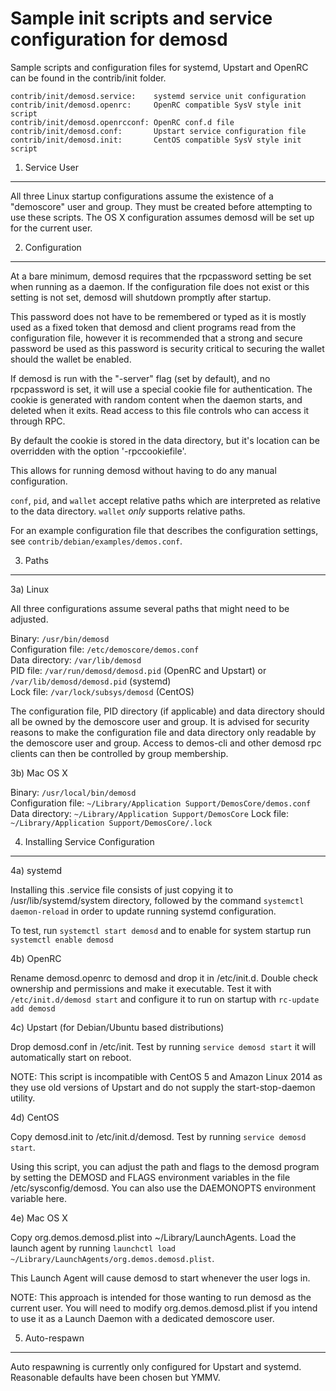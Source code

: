 Sample init scripts and service configuration for demosd
==========================================================

Sample scripts and configuration files for systemd, Upstart and OpenRC
can be found in the contrib/init folder.

    contrib/init/demosd.service:    systemd service unit configuration
    contrib/init/demosd.openrc:     OpenRC compatible SysV style init script
    contrib/init/demosd.openrcconf: OpenRC conf.d file
    contrib/init/demosd.conf:       Upstart service configuration file
    contrib/init/demosd.init:       CentOS compatible SysV style init script

1. Service User
---------------------------------

All three Linux startup configurations assume the existence of a "demoscore" user
and group.  They must be created before attempting to use these scripts.
The OS X configuration assumes demosd will be set up for the current user.

2. Configuration
---------------------------------

At a bare minimum, demosd requires that the rpcpassword setting be set
when running as a daemon.  If the configuration file does not exist or this
setting is not set, demosd will shutdown promptly after startup.

This password does not have to be remembered or typed as it is mostly used
as a fixed token that demosd and client programs read from the configuration
file, however it is recommended that a strong and secure password be used
as this password is security critical to securing the wallet should the
wallet be enabled.

If demosd is run with the "-server" flag (set by default), and no rpcpassword is set,
it will use a special cookie file for authentication. The cookie is generated with random
content when the daemon starts, and deleted when it exits. Read access to this file
controls who can access it through RPC.

By default the cookie is stored in the data directory, but it's location can be overridden
with the option '-rpccookiefile'.

This allows for running demosd without having to do any manual configuration.

`conf`, `pid`, and `wallet` accept relative paths which are interpreted as
relative to the data directory. `wallet` *only* supports relative paths.

For an example configuration file that describes the configuration settings,
see `contrib/debian/examples/demos.conf`.

3. Paths
---------------------------------

3a) Linux

All three configurations assume several paths that might need to be adjusted.

Binary:              `/usr/bin/demosd`  
Configuration file:  `/etc/demoscore/demos.conf`  
Data directory:      `/var/lib/demosd`  
PID file:            `/var/run/demosd/demosd.pid` (OpenRC and Upstart) or `/var/lib/demosd/demosd.pid` (systemd)  
Lock file:           `/var/lock/subsys/demosd` (CentOS)  

The configuration file, PID directory (if applicable) and data directory
should all be owned by the demoscore user and group.  It is advised for security
reasons to make the configuration file and data directory only readable by the
demoscore user and group.  Access to demos-cli and other demosd rpc clients
can then be controlled by group membership.

3b) Mac OS X

Binary:              `/usr/local/bin/demosd`  
Configuration file:  `~/Library/Application Support/DemosCore/demos.conf`  
Data directory:      `~/Library/Application Support/DemosCore`
Lock file:           `~/Library/Application Support/DemosCore/.lock`

4. Installing Service Configuration
-----------------------------------

4a) systemd

Installing this .service file consists of just copying it to
/usr/lib/systemd/system directory, followed by the command
`systemctl daemon-reload` in order to update running systemd configuration.

To test, run `systemctl start demosd` and to enable for system startup run
`systemctl enable demosd`

4b) OpenRC

Rename demosd.openrc to demosd and drop it in /etc/init.d.  Double
check ownership and permissions and make it executable.  Test it with
`/etc/init.d/demosd start` and configure it to run on startup with
`rc-update add demosd`

4c) Upstart (for Debian/Ubuntu based distributions)

Drop demosd.conf in /etc/init.  Test by running `service demosd start`
it will automatically start on reboot.

NOTE: This script is incompatible with CentOS 5 and Amazon Linux 2014 as they
use old versions of Upstart and do not supply the start-stop-daemon utility.

4d) CentOS

Copy demosd.init to /etc/init.d/demosd. Test by running `service demosd start`.

Using this script, you can adjust the path and flags to the demosd program by
setting the DEMOSD and FLAGS environment variables in the file
/etc/sysconfig/demosd. You can also use the DAEMONOPTS environment variable here.

4e) Mac OS X

Copy org.demos.demosd.plist into ~/Library/LaunchAgents. Load the launch agent by
running `launchctl load ~/Library/LaunchAgents/org.demos.demosd.plist`.

This Launch Agent will cause demosd to start whenever the user logs in.

NOTE: This approach is intended for those wanting to run demosd as the current user.
You will need to modify org.demos.demosd.plist if you intend to use it as a
Launch Daemon with a dedicated demoscore user.

5. Auto-respawn
-----------------------------------

Auto respawning is currently only configured for Upstart and systemd.
Reasonable defaults have been chosen but YMMV.
